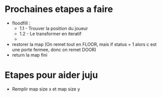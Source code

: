 # Prochaines etapes a faire

- floodfill : 
  - 1.1 - Trouver la position du joueur
  - 1.2 - Le transformer en iteratif
  - 
- restorer la map (On remet tout en FLOOR, mais if status = 1 alors c est une porte fermee, donc on remet DOOR)
- return la map fini

# Etapes pour aider juju
- Remplir map size x et map size y